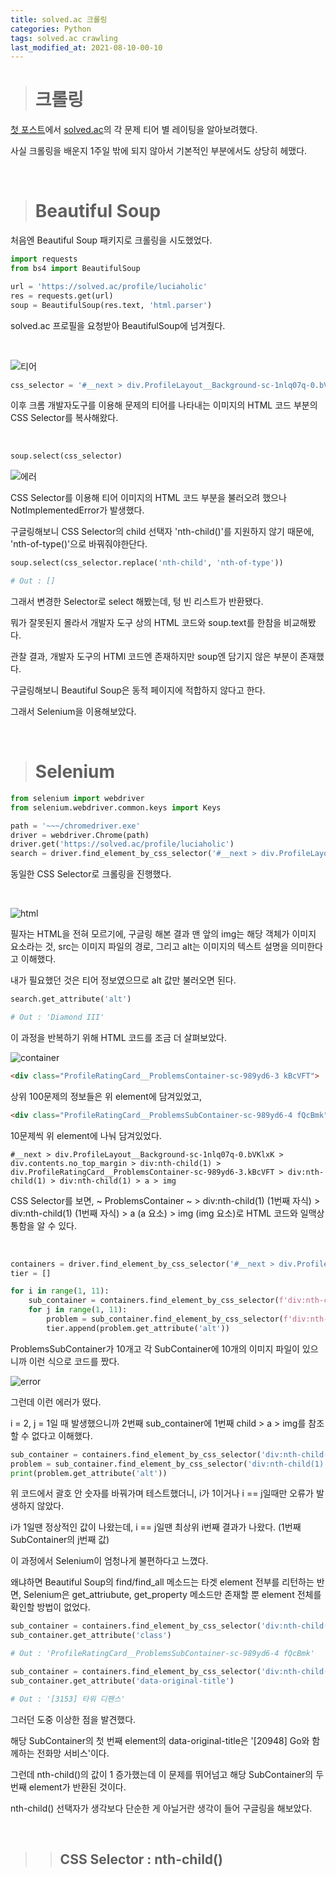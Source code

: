 ```yaml
---
title: solved.ac 크롤링
categories: Python
tags: solved.ac crawling
last_modified_at: 2021-08-10-00-10
---
```


> # 크롤링

[첫 포스트](https://cael0.github.io/%EC%9D%BC%EC%83%81/first/)에서 [solved.ac](https://solved.ac/profile/luciaholic)의 각 문제 티어 별 레이팅을 알아보려했다.

사실 크롤링을 배운지 1주일 밖에 되지 않아서 기본적인 부분에서도 상당히 헤맸다.

<br>

> # Beautiful Soup

처음엔 Beautiful Soup 패키지로 크롤링을 시도했었다.

``` python
import requests
from bs4 import BeautifulSoup

url = 'https://solved.ac/profile/luciaholic'
res = requests.get(url)
soup = BeautifulSoup(res.text, 'html.parser')
```

solved.ac 프로필을 요청받아 BeautifulSoup에 넘겨줬다.

<br>

![티어](/assets/images/20210809_tier.PNG)

``` python
css_selector = '#__next > div.ProfileLayout__Background-sc-1nlq07q-0.bVKlxK > div.contents.no_top_margin > div:nth-child(1) > div.ProfileRatingCard__ProblemsContainer-sc-989yd6-3.kBcVFT > div:nth-child(1) > div:nth-child(1) > a > img'
```


이후 크롬 개발자도구를 이용해 문제의 티어를 나타내는 이미지의 HTML 코드 부분의 CSS Selector를 복사해왔다.

<br>

```python
soup.select(css_selector)
```

![에러](/assets/images/20210809_error1.PNG)


CSS Selector를 이용해 티어 이미지의 HTML 코드 부분을 불러오려 했으나 NotImplementedError가 발생했다.

구글링해보니 CSS Selector의 child 선택자 'nth-child()'를 지원하지 않기 때문에, 'nth-of-type()'으로 바꿔줘야한단다.

```python
soup.select(css_selector.replace('nth-child', 'nth-of-type'))

# Out : []
```

그래서 변경한 Selector로 select 해봤는데, 텅 빈 리스트가 반환됐다.

뭐가 잘못된지 몰라서 개발자 도구 상의 HTML 코드와 soup.text를 한참을 비교해봤다.

관찰 결과, 개발자 도구의 HTMl 코드엔 존재하지만 soup엔 담기지 않은 부분이 존재했다.

구글링해보니 Beautiful Soup은 동적 페이지에 적합하지 않다고 한다.

그래서 Selenium을 이용해보았다.

<br>

> # Selenium

```python
from selenium import webdriver
from selenium.webdriver.common.keys import Keys

path = '~~~/chromedriver.exe'
driver = webdriver.Chrome(path)
driver.get('https://solved.ac/profile/luciaholic')
search = driver.find_element_by_css_selector('#__next > div.ProfileLayout__Background-sc-1nlq07q-0.bVKlxK > div.contents.no_top_margin > div:nth-child(1) > div.ProfileRatingCard__ProblemsContainer-sc-989yd6-3.kBcVFT > div:nth-child(1) > div:nth-child(1) > a > img')
```

동일한 CSS Selector로 크롤링을 진행했다.

<br>

![html](/assets/images/20210809_html.PNG)

필자는 HTML을 전혀 모르기에, 구글링 해본 결과 맨 앞의 img는 해당 객체가 이미지 요소라는 것, src는 이미지 파일의 경로, 그리고 alt는 이미지의 텍스트 설명을 의미한다고 이해했다.

내가 필요했던 것은 티어 정보였으므로 alt 값만 불러오면 된다.

```python
search.get_attribute('alt')

# Out : 'Diamond III'
```

이 과정을 반복하기 위해 HTML 코드를 조금 더 살펴보았다.

![container](/assets/images/20210809_container.PNG)

```html
<div class="ProfileRatingCard__ProblemsContainer-sc-989yd6-3 kBcVFT">
```

상위 100문제의 정보들은 위 element에 담겨있었고,

```html
<div class="ProfileRatingCard__ProblemsSubContainer-sc-989yd6-4 fQcBmk">
```

10문제씩 위 element에 나눠 담겨있었다.

```
#__next > div.ProfileLayout__Background-sc-1nlq07q-0.bVKlxK > div.contents.no_top_margin > div:nth-child(1) > div.ProfileRatingCard__ProblemsContainer-sc-989yd6-3.kBcVFT > div:nth-child(1) > div:nth-child(1) > a > img
```

CSS Selector를 보면, ~ ProblemsContainer ~ > div:nth-child(1) (1번째 자식) > div:nth-child(1) (1번째 자식) > a (a 요소) > img (img 요소)로 HTML 코드와 일맥상통함을 알 수 있다.

<br>

```python
containers = driver.find_element_by_css_selector('#__next > div.ProfileLayout__Background-sc-1nlq07q-0.bVKlxK > div.contents.no_top_margin > div:nth-child(1) > div.ProfileRatingCard__ProblemsContainer-sc-989yd6-3.kBcVFT')
tier = []

for i in range(1, 11):
    sub_container = containers.find_element_by_css_selector(f'div:nth-child({i})')
    for j in range(1, 11):
        problem = sub_container.find_element_by_css_selector(f'div:nth-child({j}) > a > img')
        tier.append(problem.get_attribute('alt'))
```

ProblemsSubContainer가 10개고 각 SubContainer에 10개의 이미지 파일이 있으니까 이런 식으로 코드를 짰다.

![error](/assets/images/20210809_error2.PNG)

그런데 이런 에러가 떴다.

i = 2, j = 1일 때 발생했으니까 2번째 sub_container에 1번째 child > a > img를 참조할 수 없다고 이해했다.

```python
sub_container = containers.find_element_by_css_selector('div:nth-child(1)')
problem = sub_container.find_element_by_css_selector('div:nth-child(1) > a > img')
print(problem.get_attribute('alt'))
```

위 코드에서 괄호 안 숫자를 바꿔가며 테스트했더니, i가 1이거나 i == j일때만 오류가 발생하지 않았다.

i가 1일땐 정상적인 값이 나왔는데, i == j일땐 최상위 i번째 결과가 나왔다. (1번째 SubContainer의 j번째 값)

이 과정에서 Selenium이 엄청나게 불편하다고 느꼈다.

왜냐하면 Beautiful Soup의 find/find_all 메소드는 타겟 element 전부를 리턴하는 반면, Selenium은 get_attriubute, get_property 메소드만 존재할 뿐 element 전체를 확인할 방법이 없었다.

```python
sub_container = containers.find_element_by_css_selector('div:nth-child(1)')
sub_container.get_attribute('class')

# Out : 'ProfileRatingCard__ProblemsSubContainer-sc-989yd6-4 fQcBmk'

sub_container = containers.find_element_by_css_selector('div:nth-child(2)')
sub_container.get_attribute('data-original-title')

# Out : '[3153] 타워 디펜스'
```

그러던 도중 이상한 점을 발견했다.

해당 SubContainer의 첫 번째 element의 data-original-title은 '[20948] Go와 함께하는 전화망 서비스'이다.

그런데 nth-child()의 값이 1 증가했는데 이 문제를 뛰어넘고 해당 SubContainer의 두 번째 element가 반환된 것이다.

nth-child() 선택자가 생각보다 단순한 게 아닐거란 생각이 들어 구글링을 해보았다.

<br>

>> ## CSS Selector : nth-child()







